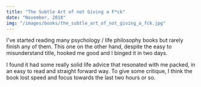 ```yaml
---
title: "The Subtle Art of not Giving a F*ck"
date: "November, 2018"
img: "/images/books/the_subtle_art_of_not_giving_a_fck.jpg"
---
```


I've started reading many psychology / life philosophy books but rarely finish any of them. This one on the other hand, despite the easy to misunderstand title, hooked me good and I binged it in two days.

I found it had some really solid life advice that resonated with me packed, in an easy to read and straight forward way. To give some critique, I think the book lost speed and focus towards the last two hours or so.